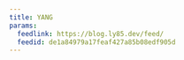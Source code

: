 ```yaml
---
title: YANG
params:
  feedlink: https://blog.ly85.dev/feed/
  feedid: de1a84979a17feaf427a85b08edf905d
---
```

